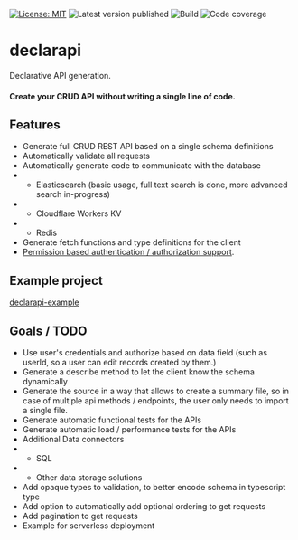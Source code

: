 [![License: MIT](https://img.shields.io/badge/License-MIT-green.svg)](https://opensource.org/licenses/MIT)
![Latest version published](https://github.com/mmagyar/declarapi/workflows/Automatic%20package%20publish/badge.svg?branch=master)
![Build](https://github.com/mmagyar/declarapi/workflows/Automatic%20test%20run/badge.svg?branch=master)
![Code coverage](https://img.shields.io/codecov/c/github/mmagyar/declarapi)

# declarapi
Declarative API generation.


#### Create your CRUD API without writing a single line of code.


## Features
- Generate full CRUD REST API based on a single schema definitions
- Automatically validate all requests
- Automatically generate code to communicate with the database
- - Elasticsearch (basic usage, full text search is done, more advanced search in-progress)
- - Cloudflare Workers KV
- - Redis
- Generate fetch functions and type definitions for the client
- [Permission based authentication / authorization support](AUTH.md).

## Example project

[declarapi-example](https://github.com/mmagyar/declarapi-example)

## Goals / TODO
- Use user's credentials and authorize based on data field (such as userId, so a user can edit records created by them.)
- Generate a describe method to let the client know the schema dynamically
- Generate the source in a way that allows to create a summary file, so in case of multiple api methods / endpoints, the user only needs to import a single file.
- Generate automatic functional tests for the APIs
- Generate automatic load / performance tests for the APIs
- Additional Data connectors
- - SQL
- - Other data storage solutions
- Add opaque types to validation, to better encode schema in typescript type
- Add option to automatically add optional ordering to get requests
- Add pagination to get requests
- Example for serverless deployment
